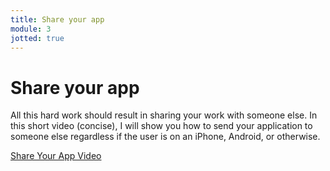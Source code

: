 ```yaml
---
title: Share your app
module: 3
jotted: true
---
```



# Share your app

All this hard work should result in sharing your work with someone else.  In this short video (concise), I will show you how to send your application to someone else regardless if the user is on an iPhone, Android, or otherwise.

<p><a href="//www.youtube.com/embed/Cdkg0R8xu2U" data-lity>Share Your App Video</a></p>